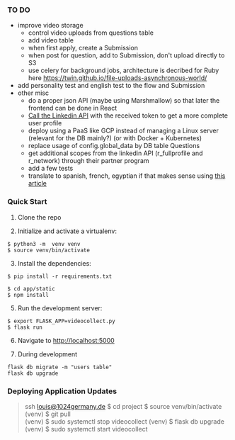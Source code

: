 ### TO DO

* improve video storage
  * control video uploads from questions table
  * add video table
  * when first apply, create a Submission
  * when post for question, add to Submission, don't upload directly to S3
  * use celery for background jobs, architecture is decribed for Ruby here https://twin.github.io/file-uploads-asynchronous-world/
* add personality test and english test to the flow and Submission
* other misc
  * do a proper json API (maybe using Marshmallow) so that later the frontend can be done in React
  * [Call the Linkedin API](https://auth0.com/docs/connections/calling-an-external-idp-api) with the received token to get a more complete user profile 
  * deploy using a PaaS like GCP instead of managing a Linux server (relevant for the DB mainly?) (or with Docker + Kubernetes)
  * replace usage of config.global_data by DB table Questions
  * get additional scopes from the linkedin API (r_fullprofile and r_network) through their partner program
  * add a few tests
  * translate to spanish, french, egyptian if that makes sense using [this article](https://blog.miguelgrinberg.com/post/the-flask-mega-tutorial-part-xiii-i18n-and-l10n) 

### Quick Start

1. Clone the repo

2. Initialize and activate a virtualenv:
  ```
  $ python3 -m  venv venv
  $ source venv/bin/activate
  ```

3. Install the dependencies:
  ```
  $ pip install -r requirements.txt
  ```
  ```
  $ cd app/static
  $ npm install
  ```

5. Run the development server:
  ```
  $ export FLASK_APP=videocollect.py
  $ flask run
  ```

6. Navigate to [http://localhost:5000](http://localhost:5000)

7. During development
```
flask db migrate -m "users table"
flask db upgrade
```


### Deploying Application Updates
> ssh louis@1024germany.de
$ cd project
$ source venv/bin/activate
(venv) $ git pull                              
(venv) $ sudo systemctl stop videocollect
(venv) $ flask db upgrade                      
(venv) $ sudo systemctl start videocollect    

